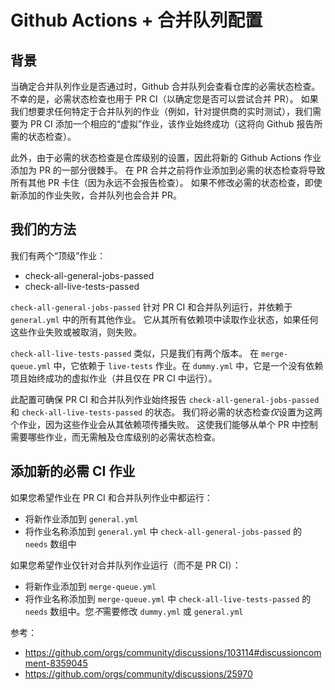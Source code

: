 # Github Actions + 合并队列配置

## 背景

当确定合并队列作业是否通过时，Github 合并队列会查看仓库的必需状态检查。
不幸的是，必需状态检查也用于 PR CI（以确定您是否可以尝试合并 PR）。
如果我们想要求任何特定于合并队列的作业（例如，针对提供商的实时测试），我们需要为 PR CI 添加一个相应的“虚拟”作业，该作业始终成功（这将向 Github 报告所需的状态检查）。

此外，由于必需的状态检查是仓库级别的设置，因此将新的 Github Actions 作业添加为 PR 的一部分很棘手。
在 PR 合并之前将作业添加到必需的状态检查将导致所有其他 PR 卡住（因为永远不会报告检查）。
如果不修改必需的状态检查，即使新添加的作业失败，合并队列也会合并 PR。

## 我们的方法

我们有两个“顶级”作业：
* check-all-general-jobs-passed
* check-all-live-tests-passed

`check-all-general-jobs-passed` 针对 PR CI 和合并队列运行，并依赖于 `general.yml` 中的所有其他作业。
它从其所有依赖项中读取作业状态，如果任何这些作业失败或被取消，则失败。

`check-all-live-tests-passed` 类似，只是我们有两个版本。
在 `merge-queue.yml` 中，它依赖于 `live-tests` 作业。在 `dummy.yml` 中，它是一个没有依赖项且始终成功的虚拟作业（并且仅在 PR CI 中运行）。

此配置可确保 PR CI 和合并队列作业始终报告 `check-all-general-jobs-passed` 和 `check-all-live-tests-passed` 的状态。
我们将必需的状态检查*仅*设置为这两个作业，因为这些作业会从其依赖项传播失败。
这使我们能够从单个 PR 中控制需要哪些作业，而无需触及仓库级别的必需状态检查。

## 添加新的必需 CI 作业

如果您希望作业在 PR CI 和合并队列作业中都运行：
* 将新作业添加到 `general.yml`
* 将作业名称添加到 `general.yml` 中 `check-all-general-jobs-passed` 的 `needs` 数组中

如果您希望作业仅针对合并队列作业运行（而不是 PR CI）：
* 将新作业添加到 `merge-queue.yml`
* 将作业名称添加到 `merge-queue.yml` 中 `check-all-live-tests-passed` 的 `needs` 数组中。您*不*需要修改 `dummy.yml` 或 `general.yml`


参考：
* https://github.com/orgs/community/discussions/103114#discussioncomment-8359045
* https://github.com/orgs/community/discussions/25970
